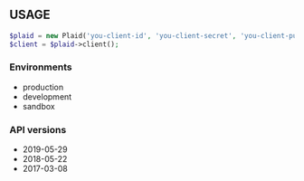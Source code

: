 ## USAGE

```php
$plaid = new Plaid('you-client-id', 'you-client-secret', 'you-client-public', 'environment', 'api-version')
$client = $plaid->client();
```

### Environments
- production
- development
- sandbox

### API versions
- 2019-05-29
- 2018-05-22
- 2017-03-08


